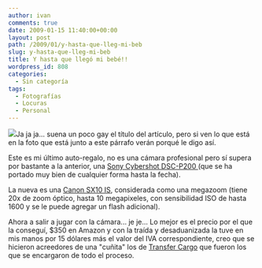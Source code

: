```yaml
---
author: ivan
comments: true
date: 2009-01-15 11:40:00+00:00
layout: post
path: /2009/01/y-hasta-que-lleg-mi-beb
slug: y-hasta-que-lleg-mi-beb
title: Y hasta que llegó mi bebé!!
wordpress_id: 808
categories:
  - Sin categoría
tags:
  - Fotografías
  - Locuras
  - Personal
---
```


[![](http://ivan.campananaranjo.com/wp-content/uploads/2009/01/camarita.jpg)](http://1.bp.blogspot.com/_T2UWuNJg3dQ/SW7a0W6HmKI/AAAAAAAABSY/bSf0HB5B_Lc/s1600-h/camarita.jpg)Ja ja ja... suena un poco gay el título del artículo, pero si ven lo que está en la foto que está junto a este párrafo verán porqué le digo así.

Este es mi último auto-regalo, no es una cámara profesional pero sí supera por bastante a la anterior, una [Sony Cybershot DSC-P200 ](http://reviews.cnet.com/digital-cameras/sony-cyber-shot-dsc/4505-6501_7-31273583.html?tag=mncol;lst)(que se ha portado muy bien de cualquier forma hasta la fecha).

La nueva es una [Canon SX10 IS](http://reviews.cnet.com/digital-cameras/canon-powershot-sx10-is/4505-6501_7-33280759.html), considerada como una megazoom (tiene 20x de zoom óptico, hasta 10 megapixeles, con sensibilidad ISO de hasta 1600 y se le puede agregar un flash adicional).

Ahora a salir a jugar con la cámara... je je... Lo mejor es el precio por el que la conseguí, \$350 en Amazon y con la traída y desaduanizada la tuve en mis manos por 15 dólares más el valor del IVA correspondiente, creo que se hicieron acreedores de una "cuñita" los de [Transfer Cargo](http://transfercargousa.com/) que fueron los que se encargaron de todo el proceso.
